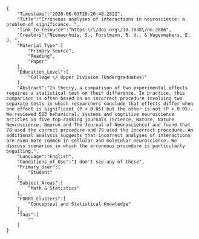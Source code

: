 
    {
        "Timestamp":"2020-06-03T20:20:48.282Z",
        "Title":"Erroneous analyses of interactions in neuroscience: a problem of significance. ",
        "link_to_resource":"https:\/\/doi.org\/10.1038\/nn.2886",
        "Creators":"Nieuwenhuis, S., Forstmann, B. U., & Wagenmakers, E. J. ",
        "Material_Type":[
            "Primary Source",
            "Reading",
            "Paper"
        ],
        "Education_Level":[
            "College \/ Upper Division (Undergraduates)"
        ],
        "Abstract":"In theory, a comparison of two experimental effects requires a statistical test on their difference. In practice, this comparison is often based on an incorrect procedure involving two separate tests in which researchers conclude that effects differ when one effect is significant (P < 0.05) but the other is not (P > 0.05). We reviewed 513 behavioral, systems and cognitive neuroscience articles in five top-ranking journals (Science, Nature, Nature Neuroscience, Neuron and The Journal of Neuroscience) and found that 78 used the correct procedure and 79 used the incorrect procedure. An additional analysis suggests that incorrect analyses of interactions are even more common in cellular and molecular neuroscience. We discuss scenarios in which the erroneous procedure is particularly beguiling.",
        "Language":"English",
        "Conditions_of_Use":"I don't see any of these",
        "Primary_User":[
            "Student"
        ],
        "Subject_Areas":[
            "Math & Statistics"
        ],
        "FORRT_Clusters":[
            "Conceptual and Statistical Knowledge"
        ],
        "Tags":[
            ""
        ]
    }

